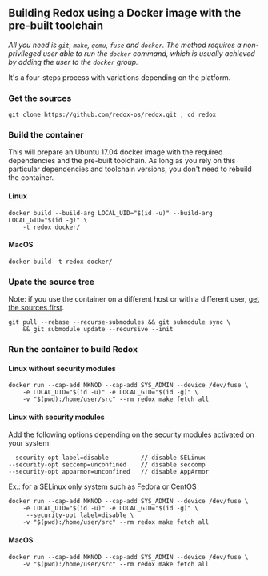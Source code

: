 ## Building Redox using a Docker image with the pre-built toolchain

*All you need is `git`, `make`, `qemu`, `fuse` and `docker`. The method requires
a non-privileged user able to run the `docker` command, which is usually achieved
by adding the user to the `docker` group.*

It's a four-steps process with variations depending on the platform.

### <a name='get_the_sources'></a>Get the sources
```
git clone https://github.com/redox-os/redox.git ; cd redox
```

### Build the container
This will prepare an Ubuntu 17.04 docker image with the required
dependencies and the pre-built toolchain. As long as you rely on this particular
dependencies and toolchain versions, you don't need to rebuild the container.
#### Linux
```shell
docker build --build-arg LOCAL_UID="$(id -u)" --build-arg LOCAL_GID="$(id -g)" \
    -t redox docker/
```
#### MacOS
```shell
docker build -t redox docker/
```

### Upate the source tree
Note: if you use the container on a different host or
with a different user, [get the sources first](#get_the_sources).
```shell
git pull --rebase --recurse-submodules && git submodule sync \
    && git submodule update --recursive --init
```

### Run the container to build Redox
#### Linux without security modules
```shell
docker run --cap-add MKNOD --cap-add SYS_ADMIN --device /dev/fuse \
    -e LOCAL_UID="$(id -u)" -e LOCAL_GID="$(id -g)" \
    -v "$(pwd):/home/user/src" --rm redox make fetch all
```
#### Linux with security modules<br>
Add the following options depending on the security modules activated on your system:
```shell
--security-opt label=disable         // disable SELinux
--security-opt seccomp=unconfined    // disable seccomp
--security-opt apparmor=unconfined   // disable AppArmor
```
Ex.: for a SELinux only system such as Fedora or CentOS
```shell
docker run --cap-add MKNOD --cap-add SYS_ADMIN --device /dev/fuse \
    -e LOCAL_UID="$(id -u)" -e LOCAL_GID="$(id -g)" \
     --security-opt label=disable \
    -v "$(pwd):/home/user/src" --rm redox make fetch all
```
#### MacOS
```shell
docker run --cap-add MKNOD --cap-add SYS_ADMIN --device /dev/fuse \
    -v "$(pwd):/home/user/src" --rm redox make fetch all
```
